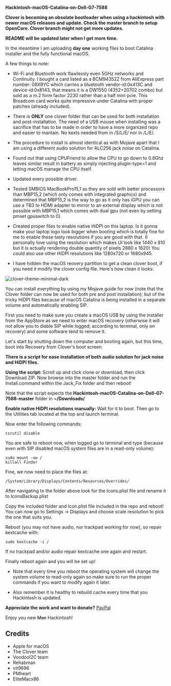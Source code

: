 **Hackintosh-macOS-Catalina-on-Dell-G7-7588**

**Clover is becoming an obsolate bootloader when using a hackintosh with newer macOS releases and update. Check the master branch to setup OpenCore.  Clover branch might not get more updates.**

**README will be updated later when I get more time.**

In the meantime I am uploading **day one** working files to boot Catalina installer and the fully functional macOS.

A few things to note:

* Wi-Fi and Bluetooth work flawlessly even 5GHz networks and Continuity. I bought a card listed as a BCM94352Z from AliExpress part number: 08XRYC which carries a bluetooth vendor-id:0x413C and device-id:0x8143, that means it is a DW1550 (4352+20702 combo) but sold as a m.2 form factor 2230 rather than a half mini pcie. This Broadcom card works quite impressive under Catalina with proper patches (already included).

* There is **ONLY** one clover folder that can be used for both installation and post-installation. The need of a USB mouse when installing was a sacrifice that has to be made in order to have a more organized repo and easier to mantain. No kexts needed from in /S/L/E/ nor in /L/E/.

* The procedure to install is almost identical as with Mojave apart that I am using a different audio solution for ALC256 jack noise on Catalina.
* Found out that using CPUFriend to allow the CPU to go down to 0.8Ghz leaves similar result in battery as simply injecting plugin-type=1 and letting macOS manage the CPU itself.
* Updated every possible driver.
* Tested SMBIOS MacBookPro15,1 as they are sold with better processors than MBP15,2 (which only comes with integrated graphics) and determined that MBP15,2 is the way to go as it only has iGPU you can use a TB3 to HDMI adapter to mirror to an external display which is not possible with MBP15,1 which comes with dual gpu (not even by setting pmset gpuswitch to 0).
* Created proper files to enable native HiDPI on this laptop. Is it gonna make your laptop logo look bigger when booting which is totally fine for me to enable these tasty resolutions if you are good with that. (I personally love using the resolution which makes UI look like 1440 x 810 but it is actually rendering double quantity of pixels 2880 x 1620) You could also use other HiDPI resolutions like 1280x720 or 1680x945.
* I have hidden the macOS reovery partition to get a clean clover boot, if you need it modify the clover config file. Here's how clean it looks:

![clover-theme-minimal-dark](https://i.imgur.com/zGbHRCo.png)

You can install everything by using my Mojave guide for now (note that the Clover folder can now be used for both pre and post installation); but of the tricky HiDPI files because of macOS Catalina is being installed in a separate volume and automatically enabling SIP.

First you need to make sure you create a macOS USB by using the installer from the AppStore as we need to enter macOS recovery (otherwise it will not allow you to diable SIP while logged; according to terminal, only on recovery) and some software tend to remove it.

Let's start by shutting down the computer and booting again, but this time, boot into Recovery from Clover's boot screen.

**There is a script for ease installation of both audio solution for jack noise and HiDPI files.**

**Using the script:** 
Scroll up and click clone or download, then click Download ZIP. Now browse into the master folder and run the Install.command within the Jack_Fix folder and then reboot!

Note that the script expects the **Hackintosh-macOS-Catalina-on-Dell-G7-7588-master** folder in **~/Downloads/**

**Enable native HiDPI resolutions manually:**
Wait for it to boot. Then go to the Utilities tab located at the top and launch terminal. 

Now enter the following commands:

	csrutil disable
	
You are safe to reboot now, when logged go to terminal and type (because even with SIP disabled macOS system files are in a read-only volume):
	
	sudo mount -uw /
	killall Finder
	
Fine, we now need to place the files at:

	/System/Library/Displays/Contents/Resources/Overrides/

After navigating to the folder above look for the Icons.plist file and rename it to IconsBackup.plist

Copy the included folder and Icon.plist file included in the repo and reboot! You can now go to Settings -> Displays and choose scale resolution to pick the one that suits you.

Reboot (you may not have audio, nor trackpad working for now), so repair kextcache with:

	sudo kextcache -i /
	
If no trackpad and/or audio repair kextcache one again and restart.

Finally reboot again and you will be set up!

* Note that every time you reboot the operating system will change the system volume to read-only again so make sure to run the proper commands if you want to modify again it later. 

* Also remember it is healthy to rebuild cache every time that you Hackintosh is updated.

**Appreciate the work and want to donate?** [PayPal](<https://www.paypal.me/juanvasquezcastro>)


Enjoy you new ~~Mac~~ Hackintosh!

## Credits

* Apple for macOS
* The Clover team
* VoodooI2C team
* Rehabman
* vit9696
* PMheart
* EliteMacx86
